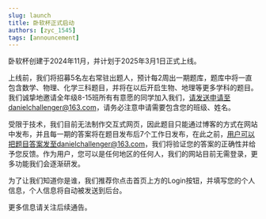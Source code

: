 ```yaml
---
slug: launch
title: 卧软杯正式启动
authors: [zyc_1545]
tags: [announcement]
---
```


卧软杯创建于2024年11月，并计划于2025年3月1日正式上线。

<!-- truncate -->

上线前，我们将招募5名左右常驻出题人，预计每2周出一期题库，题库中将一直包含数学、物理、化学三科题目，并将在以后开启生物、地理等更多学科的题目。我们诚挚地邀请全年级8-15班所有有意愿的同学加入我们，请发送申请至danielchallenger@163.com，请务必注意申请需要包含您的班级、姓名。

受限于技术，我们目前无法制作交互式网页，因此题目只能通过博客的方式在网站中发布，并且每一期的答案将在题目发布后7个工作日发布，在此之前，用户可以把题目答案发至danielchallenger@163.com，我们将验证您的答案的正确性并给予您反馈。作为用户，您可以是任何地区的任何人，我们的网站目前无需登录，更多功能我们会逐渐研发。

为了让我们知道你是谁，我们推荐你点击首页上方的Login按钮，并填写您的个人信息，个人信息将自动被发送到后台。

更多信息请关注后续通告。